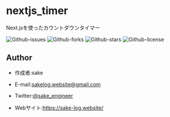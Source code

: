 # nextjs_timer

Next.jsを使ったカウントダウンタイマー

![Github-issues](https://img.shields.io/github/issues/sakelog/nextjs_timer?style=flat-square)
![Github-forks](https://img.shields.io/github/forks/sakelog/nextjs_timer?style=flat-square)
![Github-stars](https://img.shields.io/github/stars/sakelog/nextjs_timer?style=flat-square)
![Github-license](https://img.shields.io/github/license/sakelog/nextjs_timer?style=flat-square)

## Author

* 作成者:sake

* E-mail:sakelog.website@gmail.com

* Twitter:[@sake_engineer](https://twitter.com/sake_engineer)
* Webサイト:https://sake-log.website/
